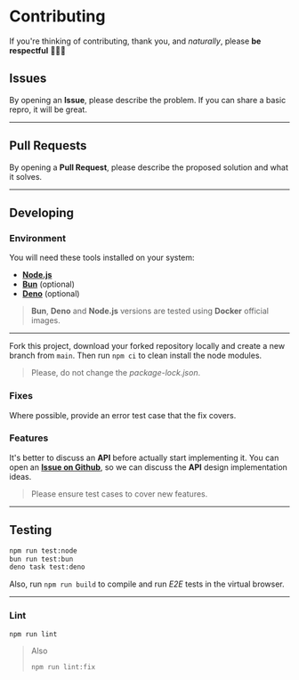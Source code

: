 # Contributing

If you're thinking of contributing, thank you, and _naturally_, please **be respectful** 🙋🏻‍♂️

## Issues

By opening an **Issue**, please describe the problem. If you can share a basic repro, it will be great.

---

## Pull Requests

By opening a **Pull Request**, please describe the proposed solution and what it solves.

---

## Developing

### Environment

You will need these tools installed on your system:

- [**Node.js**](https://nodejs.org/en/download/package-manager)
- [**Bun**](https://bun.sh/docs/installation) (optional)
- [**Deno**](https://docs.deno.com/runtime/manual/getting_started/installation) (optional)

> **Bun**, **Deno** and **Node.js** versions are tested using **Docker** official images.

---

Fork this project, download your forked repository locally and create a new branch from `main`.
Then run `npm ci` to clean install the node modules.

> Please, do not change the _package-lock.json_.

### Fixes

Where possible, provide an error test case that the fix covers.

### Features

It's better to discuss an **API** before actually start implementing it. You can open an [**Issue on Github**](https://github.com/wellwelwel/lru.min/issues/new), so we can discuss the **API** design implementation ideas.

> Please ensure test cases to cover new features.

---

## Testing

```sh
npm run test:node
bun run test:bun
deno task test:deno
```

Also, run `npm run build` to compile and run _E2E_ tests in the virtual browser.

---

### Lint

```sh
npm run lint
```

> Also
>
> ```sh
> npm run lint:fix
> ```
